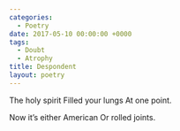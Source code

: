 ```yaml
---
categories:
  - Poetry
date: 2017-05-10 00:00:00 +0000
tags:
  - Doubt
  - Atrophy
title: Despondent
layout: poetry
---
```


The holy spirit
Filled your lungs
At one point.

Now it’s either
American
Or rolled joints.
